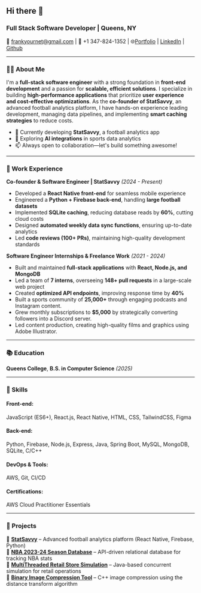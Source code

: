 ## Hi there 👋  

### Full Stack Software Developer | Queens, NY  
📧 frankyournet@gmail.com | 📱 +1 347-824-1352 | :globe_with_meridians:[Portfolio](https://www.franks.city/) | [LinkedIn](www.linkedin.com/in/frank-yournet) | [Github](https://github.com/yournetf)

---

### 🧑‍💻 About Me  
I'm a **full-stack software engineer** with a strong foundation in **front-end development** and a passion for **scalable, efficient solutions**. I specialize in building **high-performance applications** that prioritize **user experience and cost-effective optimizations**. As the **co-founder of StatSavvy**, an advanced football analytics platform, I have hands-on experience leading development, managing data pipelines, and implementing **smart caching strategies** to reduce costs.

- 🔭 Currently developing **StatSavvy**, a football analytics app  
- 🌱 Exploring **AI integrations** in sports data analytics
- 📫 Always open to collaboration—let's build something awesome!  

---

### 💼 Work Experience  
**Co-founder & Software Engineer | StatSavvy** *(2024 - Present)*  
- Developed a **React Native front-end** for seamless mobile experience  
- Engineered a **Python + Firebase back-end**, handling **large football datasets**  
- Implemented **SQLite caching**, reducing database reads by **60%**, cutting cloud costs  
- Designed **automated weekly data sync functions**, ensuring up-to-date analytics  
- Led **code reviews (100+ PRs)**, maintaining high-quality development standards  

**Software Engineer Internships & Freelance Work** *(2021 - 2024)*  
- Built and maintained **full-stack applications** with **React, Node.js, and MongoDB**  
- Led a team of **7 interns**, overseeing **148+ pull requests** in a large-scale web project  
- Created **optimized API endpoints**, improving response time by **40%**  
- Built a sports community of **25,000+** through engaging podcasts and Instagram content. 
- Grew monthly subscriptions to **$5,000** by strategically converting followers into a Discord server. 
- Led content production, creating high-quality films and graphics using Adobe Illustrator. 
---

### 📚 Education  
**Queens College**, **B.S. in Computer Science** *(2025)*  

---

### 🔧 Skills  

#### **Front-end:**  
JavaScript (ES6+), React.js, React Native, HTML, CSS, TailwindCSS, Figma  

#### **Back-end:**  
Python, Firebase, Node.js, Express, Java, Spring Boot, MySQL, MongoDB, SQLite, C/C++  

#### **DevOps & Tools:**  
AWS, Git, CI/CD  

#### **Certifications:**  
AWS Cloud Practitioner Essentials  

---

### 🚀 Projects  
🔹 **[StatSavvy](#)** – Advanced football analytics platform (React Native, Firebase, Python)  
🔹 **[NBA 2023-24 Season Database](#)** – API-driven relational database for tracking NBA stats  
🔹 **[MultiThreaded Retail Store Simulation](#)** – Java-based concurrent simulation for retail operations  
🔹 **[Binary Image Compression Tool](#)** – C++ image compression using the distance transform algorithm  
